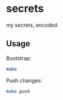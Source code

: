 # secrets
my secrets, encoded

## Usage

Bootstrap:
```bash
make
```

Push changes:
```bash
make push
```
